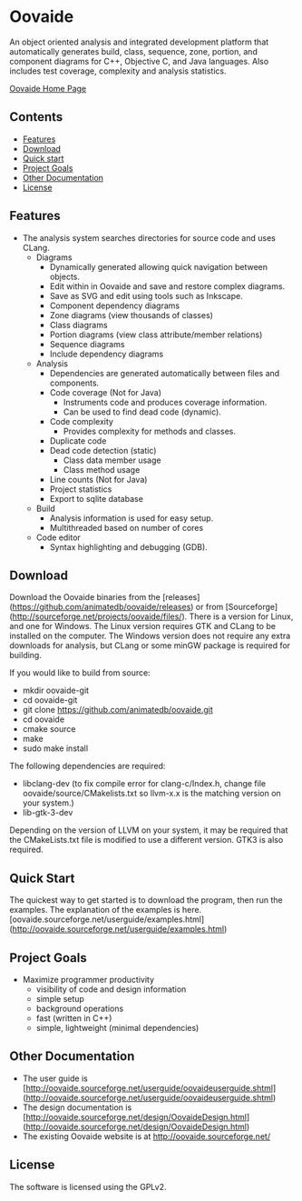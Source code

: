 
# Oovaide

An object oriented analysis and integrated development platform that automatically
generates build, class, sequence, zone, portion, and component diagrams for C++,
Objective C, and Java languages. Also includes test coverage, complexity and
analysis statistics.

[Oovaide Home Page](http://oovaide.sourceforge.net/)

## Contents

 - [Features](#features)
 - [Download](#download)
 - [Quick start](#quick-start)
 - [Project Goals](#project-goals)
 - [Other Documentation](#other-documentation)
 - [License](#license)


## Features

- The analysis system searches directories for source code and uses CLang.
	- Diagrams
		- Dynamically generated allowing quick navigation between objects.
		- Edit within in Oovaide and save and restore complex diagrams.
		- Save as SVG and edit using tools such as Inkscape.
		- Component dependency diagrams
		- Zone diagrams (view thousands of classes)
		- Class diagrams
		- Portion diagrams (view class attribute/member relations)
		- Sequence diagrams 
		- Include dependency diagrams
	- Analysis
		- Dependencies are generated automatically between files and components.
		- Code coverage (Not for Java)
			- Instruments code and produces coverage information.
			- Can be used to find dead code (dynamic).
		- Code complexity
			- Provides complexity for methods and classes.
		- Duplicate code
		- Dead code detection (static)
			- Class data member usage
			- Class method usage
		- Line counts (Not for Java)
		- Project statistics
		- Export to sqlite database
	- Build
		- Analysis information is used for easy setup.
		- Multithreaded based on number of cores
	- Code editor
		- Syntax highlighting and debugging (GDB).

## Download

Download the Oovaide binaries from the [releases]
(https://github.com/animatedb/oovaide/releases) or from [Sourceforge]
(http://sourceforge.net/projects/oovaide/files/). There is a version for Linux,
and one for Windows. The Linux version requires GTK and CLang to be
installed on the computer. The Windows version does not require any extra downloads
for analysis, but CLang or some minGW package is required for building.

If you would like to build from source:
- mkdir oovaide-git
- cd oovaide-git
- git clone https://github.com/animatedb/oovaide.git
- cd oovaide
- cmake source
- make
- sudo make install

The following dependencies are required:
- libclang-dev   (to fix compile error for clang-c/Index.h, change file
  oovaide/source/CMakelists.txt so llvm-x.x is the matching version on your system.)
- lib-gtk-3-dev

Depending on the version of LLVM on your system, it may be required that
the CMakeLists.txt file is modified to use a different version. GTK3 is also
required.


## Quick Start

The quickest way to get started is to download the program, then run the examples.
The explanation of the examples is here.
[oovaide.sourceforge.net/userguide/examples.html]
(http://oovaide.sourceforge.net/userguide/examples.html)


## Project Goals

- Maximize programmer productivity
	- visibility of code and design information
	- simple setup
	- background operations
	- fast (written in C++)
	- simple, lightweight (minimal dependencies)


## Other Documentation

 - The user guide is [http://oovaide.sourceforge.net/userguide/oovaideuserguide.shtml]
	(http://oovaide.sourceforge.net/userguide/oovaideuserguide.shtml)
 - The design documentation is [http://oovaide.sourceforge.net/design/OovaideDesign.html]
	(http://oovaide.sourceforge.net/design/OovaideDesign.html)
 - The existing Oovaide website is at http://oovaide.sourceforge.net/


## License
The software is licensed using the GPLv2.
